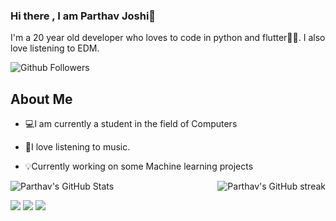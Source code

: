 ### Hi there , I am Parthav Joshi👋

I'm a 20 year old developer who loves to code in python and flutter💛💙. I also love listening to EDM.


![Github Followers](https://img.shields.io/github/followers/parthav09?label=Followers&style=social)

## About Me
- 💻I am currently a student in the field of Computers

- 🎵I love listening to music.

- 💡Currently working on some Machine learning projects

<img alt="Parthav's GitHub Stats" src="https://github-readme-stats.vercel.app/api?username=parthav09&&theme=aglolio&&show_icons=true&&hide_border=false&bg_color=1a1b27&icon_color=ff3860&title_color=7957d5&text_color=808080"><img alt="Parthav's GitHub streak" align="right" src="http://github-readme-streak-stats.herokuapp.com?user=parthav09&theme=algolia">

[![](https://img.shields.io/badge/Kaggle-00599C?style=for-the-badge&logo=kaggle&logoColor=white)](https://www.kaggle.com/parthavjoshi/)
[![](https://img.shields.io/badge/LinkedIn-0077B5?style=for-the-badge&logo=linkedin&logoColor=white)](https://www.linkedin.com/in/parthav-joshi-062a50168/) 
[![](https://img.shields.io/badge/Gmail-D14836?style=for-the-badge&logo=gmail&logoColor=white)](mailto:parthavjoshi1718@gmail.com) &emsp;

<!--
**parthav09/parthav09** is a ✨ _special_ ✨ repository because its `README.md` (this file) appears on your GitHub profile.

